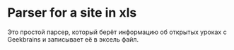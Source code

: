 # Parser for a site in xls
Это простой парсер, который берёт информацию об открытых уроках с Geekbrains и записывает её в эксель файл.

